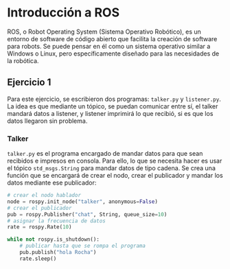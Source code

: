 # Introducción a ROS
ROS, o Robot Operating System (Sistema Operativo Robótico), es un entorno de software de código abierto que facilita la creación de software para robots. 
Se puede pensar en él como un sistema operativo similar a Windows o Linux, pero específicamente diseñado para las necesidades de la robótica.

## Ejercicio 1
Para este ejercicio, se escribieron dos programas: `talker.py` y `listener.py`. La idea es que mediante un tópico, se puedan comunicar entre sí, el talker mandará datos a listener, y listener 
imprimirá lo que recibió, si es que los datos llegaron sin problema.

### Talker
`talker.py` es el programa encargado de mandar datos para que sean recibidos e impresos en consola. Para ello, lo que se necesita hacer es usar el tópico `std_msgs.String` para mandar datos
de tipo cadena. Se crea una función que se encargará de crear el nodo, crear el publicador y mandar los datos mediante ese publicador:

```python
# crear el nodo hablador 
node = rospy.init_node("talker", anonymous=False)
# crear el publicador
pub = rospy.Publisher("chat", String, queue_size=10)
# asignar la frecuencia de datos
rate = rospy.Rate(10)

while not rospy.is_shutdown():
    # publicar hasta que se rompa el programa
    pub.publish("hola Rocha")
    rate.sleep()
```
